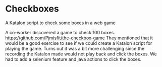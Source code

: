 # Checkboxes
A Katalon script to check some boxes in a web game

A co-worker discovered a game to check 100 boxes.  https://github.com/Pjmisfit/the-checkbox-game
They mentioned that it would be a good exercise to see if we could create a Katalon script for playing the game.
Turns out it was a bit more challenging since the recording the Katalon made would not play back and click the boxes.
We had to add a selenium feature and java actions to click the boxes.
